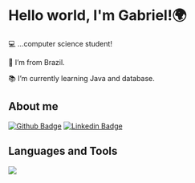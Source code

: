 
<!--
**Gabrielhdsr/Gabrielhdsr** is a ✨ _special_ ✨ repository because its `README.md` (this file) appears on your GitHub profile.

Here are some ideas to get you started:

- 🔭 I’m currently working on ...
- 🌱 I’m currently learning ...
- 👯 I’m looking to collaborate on ...
- 🤔 I’m looking for help with ...
- 💬 Ask me about ...
- 📫 How to reach me: ...
- 😄 Pronouns: ...
- ⚡ Fun fact: ...
--> 
#  Hello world, I'm Gabriel!🌍

:computer: ...computer science student!

:house_with_garden: I’m from Brazil.

:books: I’m currently learning Java and database.

## About me

[![Github Badge](https://img.shields.io/badge/-Github-000?style=flat-square&logo=Github&logoColor=white&link=https://github.com/Gabrielhdsr)](https://github.com/Gabrielhdsr)    [![Linkedin Badge](https://img.shields.io/badge/-LinkedIn-blue?style=flat-square&logo=Linkedin&logoColor=white&link=https:linkedin.com/in/gabriel-henrique-donini-4356b51b7)](linkedin.com/in/gabriel-henrique-donini-4356b51b7)

## Languages and Tools

<img src= "https://img.shields.io/badge/HTML5-E34F26?style=for-the-badge&logo=html5&logoColor=white"></img>


